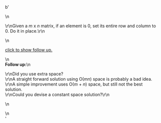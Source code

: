 b'<div class="question-description">\n<p><p>\r\nGiven a <i>m</i> x <i>n</i> matrix, if an element is 0, set its entire row and column to 0. Do it in place.\r\n</p>\n<p class="showspoilers"><a href="#" onclick="showSpoilers(this); return false;">click to show follow up.</a></p>\n<div class="spoilers"><b>Follow up:</b>\n<p>\r\nDid you use extra space?<br/>\r\nA straight forward solution using O(<i>m</i><i>n</i>) space is probably a bad idea.<br/>\r\nA simple improvement uses O(<i>m</i> + <i>n</i>) space, but still not the best solution.<br/>\r\nCould you devise a constant space solution?\r\n</p>\n</div></p>\n</div>'